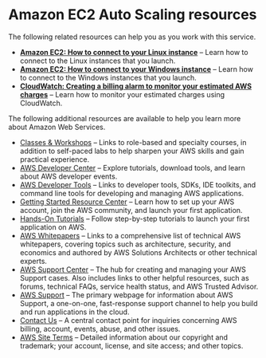 # Amazon EC2 Auto Scaling resources<a name="as-resources"></a>

The following related resources can help you as you work with this service\.
+ **[Amazon EC2: How to connect to your Linux instance](https://docs.aws.amazon.com/AWSEC2/latest/UserGuide/AccessingInstances.html)** – Learn how to connect to the Linux instances that you launch\.
+ **[Amazon EC2: How to connect to your Windows instance](https://docs.aws.amazon.com/AWSEC2/latest/WindowsGuide/connecting_to_windows_instance.html)** – Learn how to connect to the Windows instances that you launch\.
+ **[CloudWatch: Creating a billing alarm to monitor your estimated AWS charges](https://docs.aws.amazon.com/AmazonCloudWatch/latest/monitoring/monitor_estimated_charges_with_cloudwatch.html)** – Learn how to monitor your estimated charges using CloudWatch\.

The following additional resources are available to help you learn more about Amazon Web Services\.
+  [Classes & Workshops](https://aws.amazon.com/training/course-descriptions/) – Links to role\-based and specialty courses, in addition to self\-paced labs to help sharpen your AWS skills and gain practical experience\.
+  [AWS Developer Center](https://aws.amazon.com/developer/?ref=docs_id=res1) – Explore tutorials, download tools, and learn about AWS developer events\.
+  [AWS Developer Tools](https://aws.amazon.com/developer/tools/?ref=docs_id=res1) – Links to developer tools, SDKs, IDE toolkits, and command line tools for developing and managing AWS applications\.
+  [Getting Started Resource Center](https://aws.amazon.com/getting-started/?ref=docs_id=res1) – Learn how to set up your AWS account, join the AWS community, and launch your first application\.
+  [Hands\-On Tutorials](https://aws.amazon.com/getting-started/hands-on/?ref=docs_id=res1) – Follow step\-by\-step tutorials to launch your first application on AWS\.
+  [AWS Whitepapers](https://aws.amazon.com/whitepapers/) – Links to a comprehensive list of technical AWS whitepapers, covering topics such as architecture, security, and economics and authored by AWS Solutions Architects or other technical experts\.
+  [AWS Support Center](https://console.aws.amazon.com/support/home#/) – The hub for creating and managing your AWS Support cases\. Also includes links to other helpful resources, such as forums, technical FAQs, service health status, and AWS Trusted Advisor\.
+  [AWS Support](https://aws.amazon.com/premiumsupport/) – The primary webpage for information about AWS Support, a one\-on\-one, fast\-response support channel to help you build and run applications in the cloud\.
+  [Contact Us](https://aws.amazon.com/contact-us/) – A central contact point for inquiries concerning AWS billing, account, events, abuse, and other issues\. 
+  [AWS Site Terms](https://aws.amazon.com/terms/) – Detailed information about our copyright and trademark; your account, license, and site access; and other topics\.